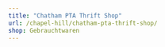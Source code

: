 ```yaml
---
title: "Chatham PTA Thrift Shop"
url: /chapel-hill/chatham-pta-thrift-shop/
shop: Gebrauchtwaren
---
```

